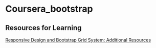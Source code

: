 # Coursera_bootstrap

## Resources for Learning

<div> 
<a href="resources/Additional_Resources1.md"> Responsive Design and Bootstrap Grid System: Additional Resources</a>
</div>